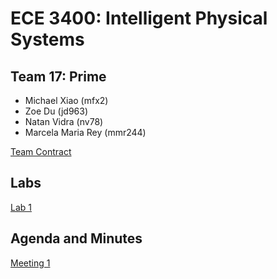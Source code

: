 # ECE 3400: Intelligent Physical Systems
## Team 17: Prime
* Michael Xiao (mfx2)
* Zoe Du (jd963)
* Natan Vidra (nv78)
* Marcela Maria Rey (mmr244)

[Team Contract](https://3400-17.github.io/Team-17-Prime/contract)

## Labs
[Lab 1](https://3400-17.github.io/Team-17-Prime/labs/lab1)

 


## Agenda and Minutes
[Meeting 1](https://3400-17.github.io/Team-17-Prime/minutes/meeting1)
